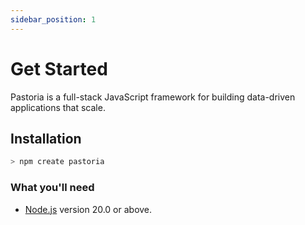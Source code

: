```yaml
---
sidebar_position: 1
---
```


# Get Started

Pastoria is a full-stack JavaScript framework for building data-driven
applications that scale.

## Installation

```bash
> npm create pastoria
```

### What you'll need

- [Node.js](https://nodejs.org/en/download/) version 20.0 or above.
